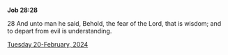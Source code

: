 **Job 28:28**

28 And unto man he said, Behold, the fear of the Lord, that is wisdom; and to depart from evil is understanding. 

[Tuesday 20-February, 2024](https://getbible.net/kjv/Job/28/28)
